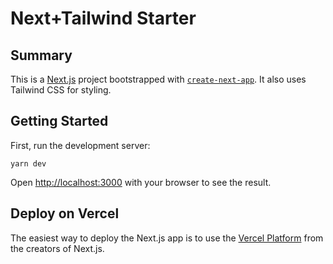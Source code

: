 # Next+Tailwind Starter

## Summary

This is a [Next.js](https://nextjs.org/) project bootstrapped with [`create-next-app`](https://github.com/vercel/next.js/tree/canary/packages/create-next-app). It also uses Tailwind CSS for styling.

## Getting Started

First, run the development server:

```
yarn dev
```

Open [http://localhost:3000](http://localhost:3000) with your browser to see the result.

## Deploy on Vercel

The easiest way to deploy the Next.js app is to use the [Vercel Platform](https://vercel.com/new?utm_medium=default-template&filter=next.js&utm_source=create-next-app&utm_campaign=create-next-app-readme) from the creators of Next.js.
